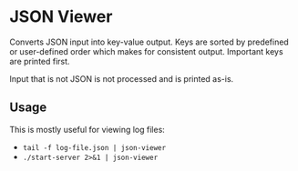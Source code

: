 JSON Viewer
===========

Converts JSON input into key-value output.
Keys are sorted by predefined or user-defined order which makes for consistent
output. Important keys are printed first.

Input that is not JSON is not processed and is printed as-is.

Usage
-----

This is mostly useful for viewing log files:

* `tail -f log-file.json | json-viewer`
* `./start-server 2>&1 | json-viewer`
